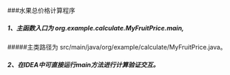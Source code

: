 ###水果总价格计算程序
##### 1、主函数入口为 org.example.calculate.MyFruitPrice.main,
#####主类路径为 src/main/java/org/example/calculate/MyFruitPrice.java。

##### 2、在IDEA中可直接运行main方法进行计算验证交互。 